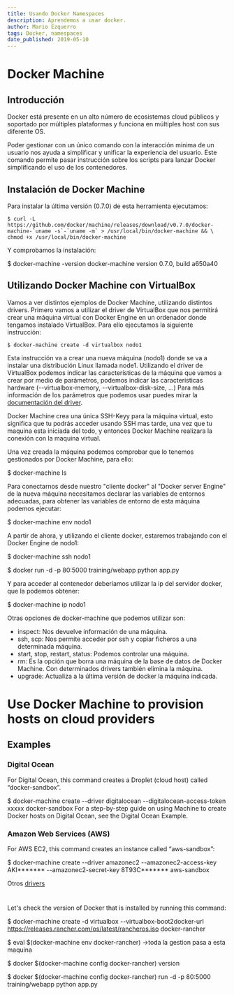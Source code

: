 ```yaml
---
title: Usando Docker Namespaces
description: Aprendemos a usar docker.
author: Mario Ezquerro
tags: Docker, namespaces
date_published: 2019-05-10
---
```


# Docker Machine

## Introducción

Docker está presente en un alto número de ecosistemas cloud públicos y soportado por múltiples plataformas y funciona en múltiples host con sus diferente OS.

Poder gestionar con un único comando con la interacción  mínima de un usuario nos ayuda a simplificar y unificar la experiencia del usuario.
Este comando permite pasar instrucción sobre los scripts para lanzar Docker simplificando el uso de los contenedores.

## Instalación de Docker Machine

Para instalar la última versión (0.7.0) de esta herramienta ejecutamos:
```
$ curl -L https://github.com/docker/machine/releases/download/v0.7.0/docker-machine-`uname -s`-`uname -m` > /usr/local/bin/docker-machine && \
chmod +x /usr/local/bin/docker-machine
```

Y comprobamos la instalación:

$ docker-machine -version
docker-machine version 0.7.0, build a650a40

## Utilizando Docker Machine con VirtualBox

Vamos a ver distintos ejemplos de Docker Machine, utilizando distintos drivers. Primero vamos a utilizar el driver de VirtualBox que nos permitirá crear una máquina virtual con Docker Engine en un ordenador donde tengamos instalado VirtualBox. Para ello ejecutamos la siguiente instrucción:
```
$ docker-machine create -d virtualbox nodo1
```

Esta instrucción va  a crear una nueva máquina (nodo1) donde se va a instalar una distribución Linux llamada node1. Utilizando el driver de VirtualBox podemos indicar las características de la máquina que vamos a crear por medio de parámetros, podemos indicar las características hardware (--virtualbox-memory, --virtualbox-disk-size, …) Para más información de los parámetros que podemos usar puedes mirar la [documentación del driver](https://docs.docker.com/machine/drivers/virtualbox/).

Docker Machine crea una única SSH-Keyy para la máquina virtual, esto significa que tu podrás acceder usando SSH mas tarde, una vez que tu maquina esta iniciada del todo, y entonces Docker Machine realizara la conexión con la maquina virtual.


Una vez creada la máquina podemos comprobar que lo tenemos gestionados por Docker Machine, para ello:

$ docker-machine ls

Para conectarnos desde nuestro "cliente docker"  al "Docker server Engine" de la nueva máquina necesitamos declarar las variables de entornos adecuadas, para obtener las variables de entorno de esta máquina podemos ejecutar:

$ docker-machine env nodo1


A partir de ahora, y utilizando el cliente docker, estaremos trabajando con el Docker Engine de nodo1:

$ docker-machine ssh nodo1

$ docker run -d -p 80:5000 training/webapp python app.py

Y para acceder al contenedor deberíamos utilizar la ip del servidor docker, que la podemos obtener:

$ docker-machine ip nodo1

Otras opciones de docker-machine que podemos utilizar son:

- inspect: Nos devuelve información de una máquina.
- ssh, scp: Nos permite acceder por ssh y copiar ficheros a una determinada máquina.
- start, stop, restart, status: Podemos controlar una máquina.
- rm: Es la opción que borra una máquina de la base de datos de Docker Machine. Con determinados drivers también elimina la máquina.
- upgrade: Actualiza a la última versión de docker la máquina indicada.


# Use Docker Machine to provision hosts on cloud providers

## Examples
### Digital Ocean

For Digital Ocean, this command creates a Droplet (cloud host) called “docker-sandbox”.

$ docker-machine create --driver digitalocean --digitalocean-access-token xxxxx docker-sandbox
For a step-by-step guide on using Machine to create Docker hosts on Digital Ocean, see the Digital Ocean Example.

### Amazon Web Services (AWS)
For AWS EC2, this command creates an instance called “aws-sandbox”:

$ docker-machine create --driver amazonec2 --amazonec2-access-key AKI******* --amazonec2-secret-key 8T93C*******  aws-sandbox

Otros [drivers](https://github.com/docker/docker.github.io/blob/master/machine/AVAILABLE_DRIVER_PLUGINS.md)



#

Let's check the version of Docker that is installed by running this command:



$ docker-machine create -d virtualbox --virtualbox-boot2docker-url https://releases.rancher.com/os/latest/rancheros.iso docker-rancher

$ eval $(docker-machine env docker-rancher) ->toda la gestion pasa a esta maquina

$ docker $(docker-machine config docker-rancher) version

$ docker $(docker-machine config docker-rancher) run -d -p 80:5000 training/webapp python app.py